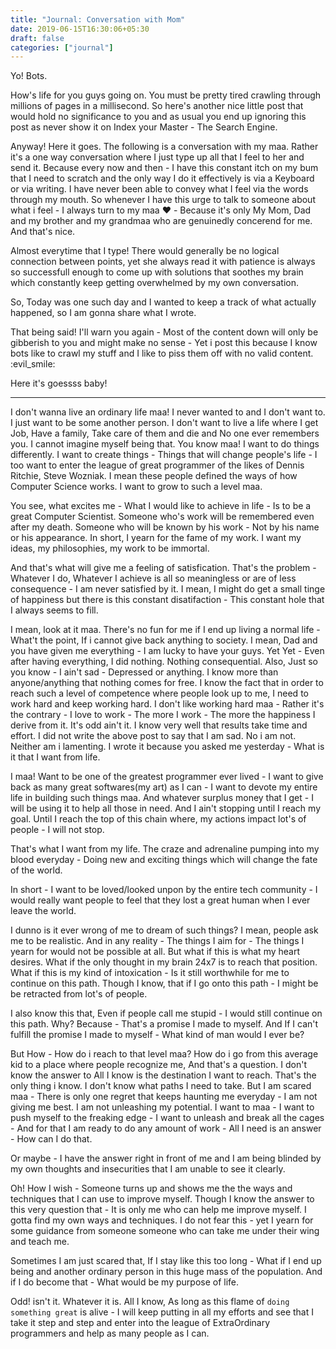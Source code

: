```yaml
---
title: "Journal: Conversation with Mom"
date: 2019-06-15T16:30:06+05:30
draft: false
categories: ["journal"]
---
```


Yo! Bots.

How's life for you guys going on. You must be pretty tired crawling through
millions of pages in a millisecond. So here's another nice little post that
would hold no significance to you and as usual you end up ignoring this post
as never show it on Index your Master - The Search Engine.

Anyway! Here it goes. The following is a conversation with my maa. Rather it's a
one way conversation where I just type up all that I feel to her and send it.
Because every now and then - I have this constant itch on my bum that I need to
scratch and the only way I do it effectively is via a Keyboard or via writing.
I have never been able to convey what I feel via the words through my mouth.
So whenever I have this urge to talk to someone about what i feel - I always
turn to my maa :heart: - Because it's only My Mom, Dad and my brother and my
grandmaa who are genuinedly concerend for me. And that's nice.

Almost everytime that I type! There would generally be no logical connection
between points, yet she always read it with patience is always so successfull
enough to come up with solutions that soothes my brain which constantly keep
getting overwhelmed by my own conversation.

So, Today was one such day and I wanted to keep a track of what actually happened, so I am gonna share what I wrote.

That being said! I'll warn you again - Most of the content down will only be 
gibberish to you and might make no sense - Yet i post this because I know bots
like to crawl my stuff and I like to piss them off with no valid content.
:evil_smile:

Here it's goessss baby!

-----

I don't wanna live an ordinary life maa! I never wanted to and I don't want to. I just want to be some another person. I don't want to live a life where I get Job, Have a family, Take care of them and die and No one ever remembers you. I cannot imagine myself being that. You know maa! I want to do things differently. I want to create things - Things that will change people's life - I too want to enter the league of great programmer of the likes of Dennis Ritchie, Steve Wozniak. I mean these people defined the ways of how Computer Science works. I want to grow to such a level maa.

You see, what excites me - What I would like to achieve in life - Is to be a great Computer Scientist. Someone who's work will be remembered even after my death. Someone who will be known by his work - Not by his name or his appearance. In short, I yearn for the fame of my work. I want my ideas, my philosophies, my work to be immortal. 

And that's what will give me a feeling of satisfication. That's the problem - Whatever I do, Whatever I achieve is all so meaningless or are of less consequence - I am never satisfied by it. I mean, I might do get a small tinge of happiness but there is this constant disatifaction - This constant hole that I always seems to fill.

I mean, look at it maa. There's no fun for me if I end up living a normal life - What't the point, If i cannot give back anything to society. I mean, Dad and you have given me everything - I am lucky to have your guys. Yet Yet - Even after having everything, I did nothing. Nothing consequential.
Also, Just so you know - I ain't sad - Depressed or anything. I know more than anyone/anything that nothing comes for free. I know the fact that in order to reach such a level of competence where people look up to me, I need to work hard and keep working hard. I don't like working hard maa - Rather it's the contrary - I love to work - The more I work - The more the happiness I derive from it. It's odd ain't it. I know very well that results take time and effort. I did not write the above post to say that I am sad. No i am not. Neither am i lamenting. I wrote it because you asked me yesterday - What is it that I want from life.

I maa! Want to be one of the greatest programmer ever lived - I want to give back as many great softwares(my art) as I can - I want to devote my entire life in building such things maa. And whatever surplus money that I get - I will be using it to help all those in need. And I ain't stopping until I reach my goal. Until I reach the top of this chain where, my actions impact lot's of people - I will not stop.

That's what I want from my life. The craze and adrenaline pumping into my blood everyday - Doing new and exciting things which will change the fate of the world.

In short - I want to be loved/looked unpon by the entire tech community - I would really want people to feel that they lost a great human when I ever leave the world.

I dunno is it ever wrong of me to dream of such things? I mean, people ask me to be realistic. And in any reality - The things I aim for - The things I yearn for would not be possible at all. But what if this is what my heart desires. What if the only thought in my brain 24x7 is to reach that position. What if this is my kind of intoxication - Is it still worthwhile for me to continue on this path. Though I know, that if I go onto this path - I might be be retracted from lot's of people.

I also know this that, Even if people call me stupid - I would still continue on this path. Why? Because - That's a promise I made to myself. And If I can't fulfill the promise I made to myself - What kind of man would I ever be?

But How - How do i reach to that level maa? How do i go from this average kid to a place where people recognize me, And that's a question.
I don't know the answer to All I know is the destination I want to reach. That's the only thing i know. I don't know what paths I need to take.
But I am scared maa - There is only one regret that keeps haunting me everyday - I am not giving me best. I am not unleashing my potential.
I want to maa - I want to push myself to the freaking edge - I want to unleash and break all the cages - And for that I am ready to do any amount of work - All I need is an answer - How can I do that. 

Or maybe - I have the answer right in front of me and I am being blinded by my own thoughts and insecurities that I am unable to see it clearly.

Oh! How I wish - Someone turns up and shows me the the ways and techniques that I can use to improve myself. Though I know the answer to this very question
that - It is only me who can help me improve myself. I gotta find my own ways and techniques. I do not fear this - yet I yearn for some guidance from someone
someone who can take me under their wing and teach me.

Sometimes I am just scared that, If I stay like this too long - What if I end up being and another ordinary person in this huge mass of the population. And if
I do become that - What would be my purpose of life. 

Odd! isn't it. Whatever it is. All I know, As long as this flame of `doing something great` is alive - I will keep putting in all my efforts and see that I
take it step and step and enter into the league of ExtraOrdinary programmers and help as many people as I can.